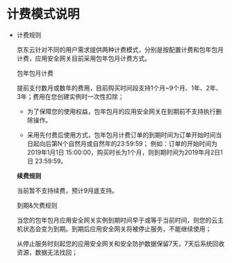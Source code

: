 # 计费模式说明
- 计费规则

  京东云针对不同的用户需求提供两种计费模式，分别是按配置计费和包年包月计费，应用安全网关目前采用包年包月计费方式。

  包年包月计费

  提前支付数月或数年的费用，目前购买时间段支持1个月~9个月、1年、2年、3年；费用在您创建实例时一次性扣除；

  - 为了保障您的使用权益，包年包月的应用安全网关在到期前不支持执行删除操作。

  - 采用先付费后使用方式，包年包月计费订单的到期时间为订单开始时间当日起向后第N个自然月或自然年的23:59:59；
    例如：订单的开始时间为2019年1月1日 15:00:00，购买时长为1个月，则到期时间为2019年月2日1日 23:59:59。

    

  **续费规则**

  当前暂不支持续费，预计9月底支持。

  到期&欠费规则

  当您的包年包月应用安全网关实例到期时间早于或等于当前时间，则您的云主机状态会变为到期。到期后应用安全网关将被停止服务，不能继续使用；

  从停止服务时刻起您的应用安全网关和安全防护数据保留7天，7天后系统回收资源，数据无法找回；
